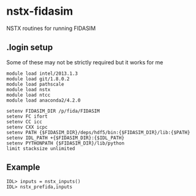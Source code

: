 # nstx-fidasim
NSTX routines for running FIDASIM

## .login setup
Some of these may not be strictly required but it works for me
```
module load intel/2013.1.3
module load git/1.8.0.2
module load pathscale
module load nstx
module load ntcc
module load anaconda2/4.2.0

setenv FIDASIM_DIR /p/fida/FIDASIM
setenv FC ifort
setenv CC icc
setenv CXX icpc 
setenv PATH {$FIDASIM_DIR}/deps/hdf5/bin:{$FIDASIM_DIR}/lib:{$PATH}
setenv IDL_PATH +{$FIDASIM_DIR}:{$IDL_PATH}
setenv PYTHONPATH {$FIDASIM_DIR}/lib/python
limit stacksize unlimited
```

## Example
```
IDL> inputs = nstx_inputs()
IDL> nstx_prefida,inputs
```
